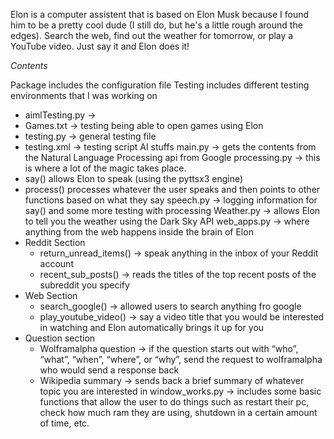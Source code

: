 Elon is a computer assistent that is based on Elon Musk because I found him to be a pretty cool dude (I still do, but he's a little rough around the edges). Search the web, find out the weather for tomorrow, or play a YouTube video. Just say it and Elon does it!

*Contents*

Package includes the configuration file
Testing includes different testing environments that I was working on
- aimlTesting.py -> 
- Games.txt -> testing being able to open games using Elon
- testing.py -> general testing file
- testing.xml -> testing script AI stuffs
main.py -> gets the contents from the Natural Language Processing api from Google
processing.py -> this is where a lot of the magic takes place.
- say() allows Elon to speak (using the pyttsx3 engine)
- process() processes whatever the user speaks and then points to other functions based on what they say
speech.py -> logging information for say() and some more testing with processing
Weather.py -> allows Elon to tell you the weather using the Dark Sky API
web_apps.py -> where anything from the web happens inside the brain of Elon
- Reddit Section
    - return_unread_items() -> speak anything in the inbox of your Reddit account
    - recent_sub_posts() -> reads the titles of the top recent posts of the subreddit you specify
- Web Section
    - search_google() -> allowed users to search anything fro google
    - play_youtube_video() -> say a video title that you would be interested in watching and Elon automatically brings it up for you
- Question section
    - Wolframalpha question -> if the question starts out with “who”, “what”, “when”, “where”, or “why”, send the request to wolframalpha who would send a response back
    - Wikipedia summary -> sends back a brief summary of whatever topic you are interested in
window_works.py -> includes some basic functions that allow the user to do things such as restart their pc, check how much ram they are using, shutdown in a certain amount of time, etc.
